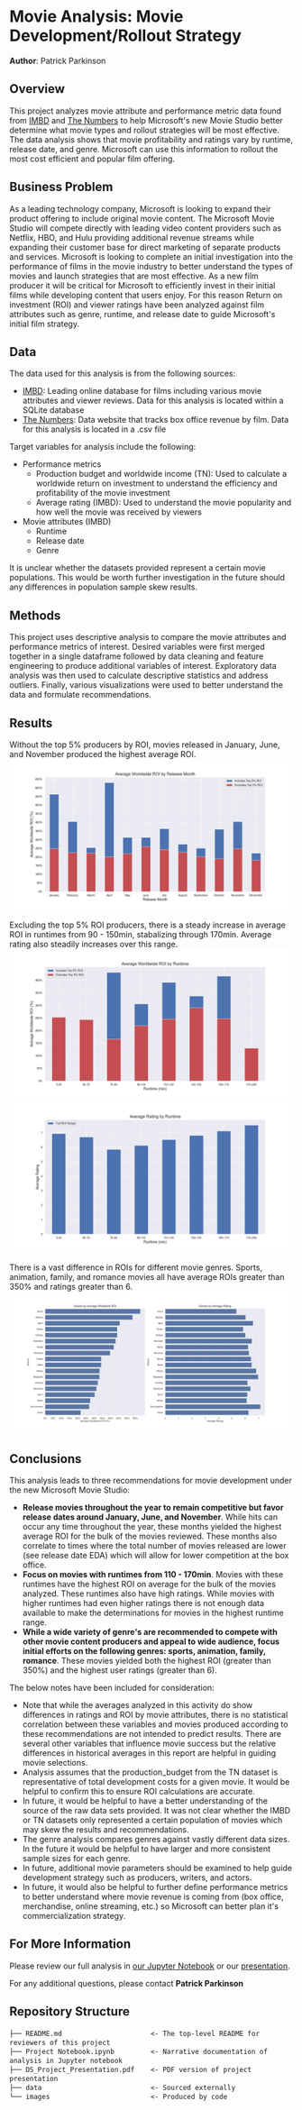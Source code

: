 # Movie Analysis: Movie Development/Rollout Strategy

**Author**: Patrick Parkinson

## Overview

This project analyzes movie attribute and performance metric data found from [IMBD](https://www.imdb.com/) and [The Numbers](https://www.the-numbers.com/) to help Microsoft's new Movie Studio better determine what movie types and rollout strategies will be most effective. The data analysis shows that movie profitability and ratings vary by runtime, release date, and genre. Microsoft can use this information to rollout the most cost efficient and popular film offering.

## Business Problem

As a leading technology company, Microsoft is looking to expand their product offering to include original movie content. The Microsoft Movie Studio will compete directly with leading video content providers such as Netflix, HBO, and Hulu providing additional revenue streams while expanding their customer base for direct marketing of separate products and services. Microsoft is looking to complete an initial investigation into the performance of films in the movie industry to better understand the types of movies and launch strategies that are most effective. As a new film producer it will be critical for Microsoft to efficiently invest in their initial films while developing content that users enjoy. For this reason Return on investment (ROI) and viewer ratings have been analyzed against film attributes such as genre, runtime, and release date to guide Microsoft's initial film strategy.    

## Data

The data used for this analysis is from the following sources:

- [IMBD](https://www.imdb.com/): Leading online database for films including various movie attributes and viewer reviews. Data for this analysis is located within a SQLite database
- [The Numbers](https://www.the-numbers.com/): Data website that tracks box office revenue by film. Data for this analysis is located in a .csv file

Target variables for analysis include the following:

- Performance metrics
    - Production budget and worldwide income (TN): Used to calculate a worldwide return on investment to understand the efficiency and profitability of the movie investment
     - Average rating (IMBD): Used to understand the movie popularity and how well the movie was received by viewers
- Movie attributes (IMBD)
     - Runtime
     - Release date
     - Genre
 
It is unclear whether the datasets provided represent a certain movie populations. This would be worth further investigation in the future should any differences in population sample skew results.

## Methods

This project uses descriptive analysis to compare the movie attributes and performance metrics of interest. Desired variables were first merged together in a single dataframe followed by data cleaning and feature engineering to produce additional variables of interest. Exploratory data analysis was then used to calculate descriptive statistics and address outliers. Finally, various visualizations were used to better understand the data and formulate recommendations. 


## Results

Without the top 5% producers by ROI, movies released in January, June, and  November produced the highest average ROI. 
![graph1](./images/ROI_by_month.png)

Excluding the top 5% ROI producers, there is a steady increase in average ROI in runtimes from 90 - 150min, stabalizing through 170min. Average rating also steadily increases over this range. 
![graph2](./images/ROI_by_runtime.png)
![graph3](./images/rating_by_runtime.png)

There is a vast difference in ROIs for different movie genres. Sports, animation, family, and romance movies all have average ROIs greater than 350% and ratings greater than 6.
![graph4](./images/genres_by_rating_and_ROI.png)


## Conclusions

This analysis leads to three recommendations for movie development under the new Microsoft Movie Studio:
- **Release movies throughout the year to remain competitive but favor release dates around January, June, and November**. While hits can occur any time throughout the year, these months yielded the highest average ROI for the bulk of the movies reviewed. These months also correlate to times where the total number of movies released are lower (see release date EDA) which will allow for lower competition at the box office. 
- **Focus on movies with runtimes from 110 - 170min**. Movies with these runtimes have the highest ROI on average for the bulk of the movies analyzed. These runtimes also have high ratings. While movies with higher runtimes had even higher ratings there is not enough data available to make the determinations for movies in the highest runtime range. 
- **While a wide variety of genre's are recommended to compete with other movie content producers and appeal to wide audience, focus initial efforts on the following genres: sports, animation, family, romance**. These movies yielded both the highest ROI (greater than 350%) and the highest user ratings (greater than 6). 

The below notes have been included for consideration:
- Note that while the averages analyzed in this activity do show differences in ratings and ROI by movie attributes, there is no statistical correlation between these variables and movies produced according to these recommendations are not intended to predict results. There are several other variables that influence movie success but the relative differences in historical averages in this report are helpful in guiding movie selections. 
- Analysis assumes that the production_budget from the TN dataset is representative of total development costs for a given movie. It would be helpful to confirm this to ensure ROI calculations are accurate. 
- In future, it would be helpful to have a better understanding of the source of the raw data sets provided. It was not clear whether the IMBD or TN datasets only represented a certain population of movies which may skew the results and recommendations.
- The genre analysis compares genres against vastly different data sizes. In the future it would be helpful to have larger and more consistent sample sizes for each genre.
- In future, additional movie parameters should be examined to help guide development strategy such as producers, writers, and actors.
- In future, it would also be helpful to further define performance metrics to better understand where movie revenue is coming from (box office, merchandise, online streaming, etc.) so Microsoft can better plan it's commercialization strategy.

## For More Information

Please review our full analysis in [our Jupyter Notebook](./Project_Notebook.ipynb) or our [presentation](./DS_Project_Presentation.pdf).

For any additional questions, please contact **Patrick Parkinson**

## Repository Structure


```
├── README.md                      <- The top-level README for reviewers of this project
├── Project Notebook.ipynb         <- Narrative documentation of analysis in Jupyter notebook
├── DS_Project_Presentation.pdf    <- PDF version of project presentation
├── data                           <- Sourced externally
└── images                         <- Produced by code
